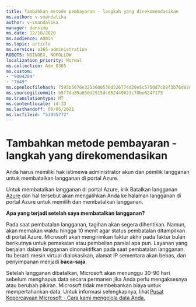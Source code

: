 ```yaml
---
title: Tambahkan metode pembayaran - langkah yang direkomendasikan
ms.author: v-smandalika
author: v-smandalika
manager: dansimp
ms.date: 12/18/2020
ms.audience: Admin
ms.topic: article
ms.service: o365-administration
ROBOTS: NOINDEX, NOFOLLOW
localization_priority: Normal
ms.collection: Adm_O365
ms.custom:
- "9004284"
- "7649"
ms.openlocfilehash: 7595b5676e3253600536d226774d20e5c5750d7c88f3b76d82d82c320fb295a8
ms.sourcegitcommit: b5f7da89a650d2915dc652449623c78be6247175
ms.translationtype: MT
ms.contentlocale: id-ID
ms.lasthandoff: 08/05/2021
ms.locfileid: "53935772"
---
```

# <a name="add-payment-method---recommended-steps"></a>Tambahkan metode pembayaran - langkah yang direkomendasikan

Anda harus memiliki hak istimewa administrator akun dan pemilik langganan untuk membatalkan langganan di portal Azure. 

Untuk membatalkan langganan di portal Azure, klik Batalkan langganan  [Azure](https://ms.portal.azure.com/#blade/Microsoft_Azure_Billing/SubscriptionsBlade) dan hal tersebut akan mengalihkan Anda ke halaman langganan di portal Azure untuk memilih dan membatalkan langganan. 

**Apa yang terjadi setelah saya membatalkan langganan?** 

Pada saat pembatalan langganan, tagihan akan segera dihentikan. Namun, akan memakan waktu hingga 10 menit agar status pembatalan ditampilkan di portal Azure. Microsoft akan mengirimkan faktur akhir pada faktur bulan berikutnya untuk pemakaian atau pembelian parsial apa pun. Layanan yang berjalan dalam langganan dinonaktifkan pada saat pembatalan langganan. Itu berarti mesin virtual dialokasikan, alamat IP sementara akan bebas, dan penyimpanan menjadi **baca-saja**. 

Setelah langganan dibatalkan, Microsoft akan menunggu 30-90 hari sebelum menghapus data secara permanen jika Anda perlu mengaksesnya atau berubah pikiran. Microsoft tidak membebankan biaya untuk mempertahankan data. Untuk informasi selengkapnya, lihat [Pusat Kepercayaan Microsoft - Cara kami mengelola data Anda.](https://www.microsoft.com/trust-center/privacy/data-management#leave)



